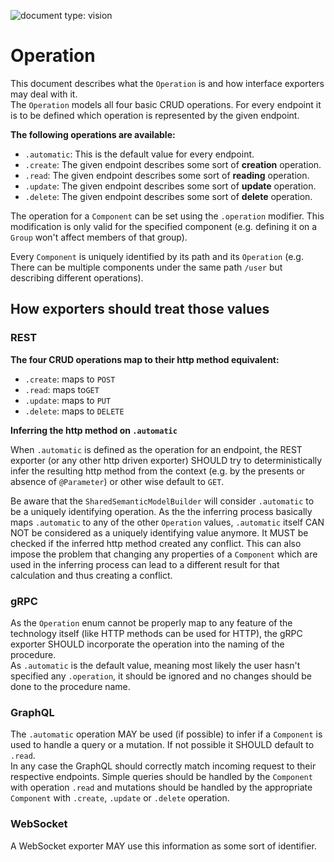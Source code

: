 ![document type: vision](https://themomax.github.io/resources/markdown-labels/document_type_vision.svg)

# Operation

This document describes what the `Operation` is and how interface exporters may deal with it.  
The `Operation` models all four basic CRUD operations. For every endpoint it is to be defined which operation is
represented by the given endpoint.

**The following operations are available:**
* `.automatic`: This is the default value for every endpoint.
* `.create`: The given endpoint describes some sort of **creation** operation.
* `.read`: The given endpoint describes some sort of **reading** operation.
* `.update`: The given endpoint describes some sort of **update** operation.
* `.delete`: The given endpoint describes some sort of **delete** operation.

The operation for a `Component` can be set using the `.operation` modifier. This modification is only valid
for the specified component (e.g. defining it on a `Group` won't affect members of that group).

Every `Component` is uniquely identified by its path and its `Operation` (e.g. There can be multiple components under
the same path `/user` but describing different operations).

## How exporters should treat those values

### REST

**The four CRUD operations map to their http method equivalent:**
* `.create`: maps to `POST`
* `.read`: maps to`GET`
* `.update`: maps to `PUT`
* `.delete`: maps to `DELETE`

**Inferring the http method on `.automatic`**

When `.automatic` is defined as the operation for an endpoint, the REST exporter (or any other http driven exporter)
SHOULD try to deterministically infer the resulting http method from the context (e.g. by the presents or absence of
`@Parameter`) or other wise default to `GET`.

Be aware that the `SharedSemanticModelBuilder` will consider `.automatic` to be a uniquely identifying operation.
As the the inferring process basically maps `.automatic` to any of the other `Operation` values,
`.automatic` itself CAN NOT be considered as a uniquely identifying value anymore.
It MUST be checked if the inferred http method created any conflict.
This can also impose the problem that changing any properties of a `Component` which are used
in the inferring process can lead to a different result for that calculation and thus creating a conflict.

### gRPC

As the `Operation` enum cannot be properly map to any feature of the technology itself (like HTTP methods can be
used for HTTP), the gRPC exporter SHOULD incorporate the operation into the naming of the procedure.  
As `.automatic` is the default value, meaning most likely the user hasn't specified any `.operation`, it should
be ignored and no changes should be done to the procedure name.


### GraphQL

The `.automatic` operation MAY be used (if possible) to infer if a `Component` is used to handle a query or a mutation.
If not possible it SHOULD default to `.read`.  
In any case the GraphQL should correctly match incoming request to their respective endpoints.
Simple queries should be handled by the `Component` with operation `.read` and mutations should be handled
by the appropriate `Component` with `.create`, `.update` or `.delete` operation.

### WebSocket

A WebSocket exporter MAY use this information as some sort of identifier.